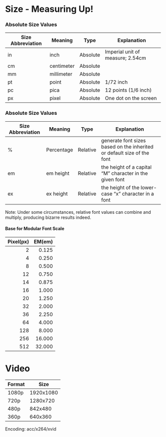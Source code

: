 # Size - Measuring Up!

### Absolute Size Values 
| Size Abbreviation  | Meaning  | Type | Explanation |
| ----  | ----  | ---- | ---- |
| in  | inch | Absolute  | Imperial unit of measure; 2.54cm |
| cm  | centimeter | Absolute  | |
| mm  | millimeter | Absolute  | |
| pt  | point  | Absolute  | 1/72 inch |
| pc  | pica  | Absolute  | 12 points (1/6 inch) |
| px  | pixel  | Absolute  | One dot on the screen |

### Absolute Size Values 
| Size Abbreviation  | Meaning  | Type | Explanation |
| ----  | ----  | ---- | ---- |
| % | Percentage | Relative | generate font sizes based on the inherited or default size of the font |
| em | em height | Relative | the height of a capital “M” character in the given font |
| ex | ex height | Relative | the height of the lower-case “x” character in a font |

Note: Under some circumstances, relative font values can combine and multiply, producing bizarre results indeed.

#### Base for Modular Font Scale
| Pixel(px) | EM(em) |  
| --:| --: |  
| 2 | 0.125 |  
| 4 | 0.250 |  
| 8 | 0.500 |  
| 12 | 0.750 |  
| 14 | 0.875 |  
| 16 | 1.000 |  
| 20 | 1.250 |  
| 32 | 2.000 |  
| 36 | 2.250 |  
| 64 | 4.000 |  
| 128 | 8.000 |  
| 256 | 16.000 |  
| 512 | 32.000 |  

# Video 

| Format | Size |  
| --- | --- |  
| 1080p | 1920x1080 |  
| 720p | 1280x720 |  
| 480p | 842x480 |  
| 360p | 640x360 |  
Encoding: acc/x264/xvid
